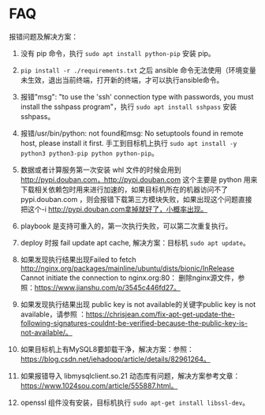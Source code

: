 # FAQ

报错问题及解决方案：

1. 没有 pip 命令，执行 `sudo apt install python-pip` 安装 pip。

2. `pip install -r ./requirements.txt` 之后 ansible 命令无法使用（环境变量未生效，退出当前终端，打开新的终端，才可以执行ansible命令。

3. 报错"msg": "to use the 'ssh' connection type with passwords, you must install the sshpass program"，执行 `sudo apt install sshpass` 安装 sshpass。

4. 报错/usr/bin/python: not found和msg: No setuptools found in remote host, please install it first. 手工到目标机上执行 `sudo apt install -y python3 python3-pip python python-pip`。

5. 数据或者计算服务第一次安装 whl 文件的时候会用到 http://pypi.douban.com，http://pypi.douban.com 这个主要是 python 用来下载相关依赖包时用来进行加速的，如果目标机所在的机器访问不了pypi.douban.com ，则会报错下载第三方模块失败，如果出现这个问题直接把这个-i http://pypi.douban.com拿掉就好了，小概率出现。

6. playbook 是支持可重入的，第一次执行失败，可以第二次重复执行。

7. deploy 时报 fail update apt cache, 解决方案：目标机 `sudo apt update`。

8. 如果发现执行结果出现Failed to fetch http://nginx.org/packages/mainline/ubuntu/dists/bionic/InRelease  Cannot initiate the connection to nginx.org:80： 删除nginx源文件，参照：https://www.jianshu.com/p/3545c446fd27。

9. 如果发现执行结果出现 public key is not available的关键字public key is not available，请参照 ：https://chrisjean.com/fix-apt-get-update-the-following-signatures-couldnt-be-verified-because-the-public-key-is-not-available/。

10. 如果目标机上有MySQL8要卸载干净，解决方案：参照：https://blog.csdn.net/iehadoop/article/details/82961264。

11. 如果报错导入 libmysqlclient.so.21 动态库有问题，解决方案参考文章：https://www.1024sou.com/article/555887.html。

12. openssl 组件没有安装，目标机执行 `sudo apt-get install libssl-dev`。
